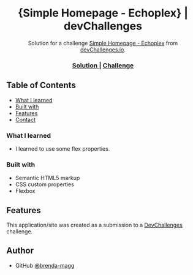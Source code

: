 <!-- Please update value in the {}  -->

<h1 align="center">{Simple Homepage - Echoplex} | devChallenges</h1>

<div align="center">
   Solution for a challenge <a href="https://devchallenges.io/challenge/simple-homepage-challenge-echoplex" target="_blank">Simple Homepage - Echoplex</a> from <a href="http://devchallenges.io" target="_blank">devChallenges.io</a>.
</div>

<div align="center">
  <h3>
    <a href="">
      Solution
    </a>
    <span> | </span>
    <a href="https://devchallenges.io/challenge/simple-homepage-challenge-echoplex">
      Challenge
    </a>
  </h3>
</div>

<!-- TABLE OF CONTENTS -->

## Table of Contents

  - [What I learned](#what-i-learned)
- [Built with](#built-with)
- [Features](#features)
- [Contact](#contact)

### What I learned

- I learned to use some flex properties.

### Built with

<!-- This section should list any major frameworks that you built your project using. Here are a few examples.-->

- Semantic HTML5 markup
- CSS custom properties
- Flexbox

## Features

<!-- List the features of your application or follow the template. Don't share the figma file here :) -->

This application/site was created as a submission to a [DevChallenges](https://devchallenges.io/challenges-dashboard) challenge.


## Author

- GitHub [@brenda-magg](https://github.com/brenda-magg)